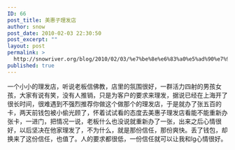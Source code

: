 ```yaml
---
ID: 66
post_title: 美惠子理发店
author: snow
post_date: 2010-02-03 22:30:50
post_excerpt: ""
layout: post
permalink: >
  http://snowriver.org/blog/2010/02/03/%e7%be%8e%e6%83%a0%e5%ad%90%e7%90%86%e5%8f%91%e5%ba%97/
published: true
---
```

  一个小小的理发店，听说老板信佛教，店里的氛围很好，一群活力四射的男孩女孩，大家有说有笑，没有人推销，只是为客户的要求来理发，据说已经在上海开了很长时间，很难遇到不强烈推荐你做这个做那个的理发店，于是就办了张五百的卡，两天前钱包被小偷光顾了，怀着试试看的态度去美惠子理发店看能不能重新办张卡，一进门，把情况一说，老板什么也没说就重新办了一张，出来之后心情很好，以后坚决在他家理发了，不为什么，就是那份信任，那份爽快。丢了钱包，却换来了这份信任，也值了。人的要求都很低，一份信任就可以让我和lg心情很好。
